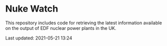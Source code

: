 # Nuke Watch

This repository includes code for retrieving the latest information available on the output of EDF nuclear power plants in the UK.

Last updated: 2021-05-21 13:24